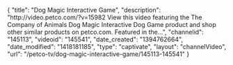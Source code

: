 {
    "title": "Dog Magic Interactive Game",
    "description": "http:\/\/video.petco.com\/?v=15982 View this video featuring the The Company of Animals Dog Magic Interactive Dog Game product and shop other similar products on petco.com. Featured in the...",
    "channelid": "145113",
    "videoid": "145541",
    "date_created": "1394762664",
    "date_modified": "1418181185",
    "type": "captivate",
    "layout": "channelVideo",
    "url": "\/petco-tv\/dog-magic-interactive-game\/145113-145541"
}